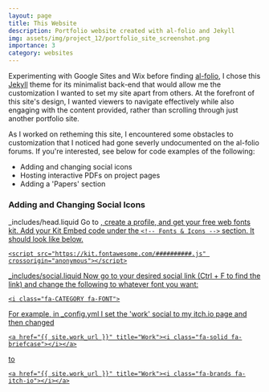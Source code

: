 ```yaml
---
layout: page
title: This Website
description: Portfolio website created with al-folio and Jekyll
img: assets/img/project_12/portfolio_site_screenshot.png
importance: 3
category: websites
---
```


Experimenting with Google Sites and Wix before finding <a href="https://github.com/alshedivat/al-folio">al-folio</a>, I chose this <a href="https://jekyllrb.com/">Jekyll</a> theme for its minimalist back-end that would allow me the customization I wanted to set my site apart from others. At the forefront of this site's design, I wanted viewers to navigate effectively while also engaging with the content provided, rather than scrolling through just another portfolio site.

As I worked on retheming this site, I encountered some obstacles to customization that I noticed had gone severly undocumented on the al-folio forums. If you're interested, see below for code examples of the following:
<ul>
<li> Adding and changing social icons </li>
<li> Hosting interactive PDFs on project pages </li>
<li> Adding a 'Papers' section </li>
</ul>

<h3>Adding and Changing Social Icons</h3>

_includes/head.liquid
Go to <a href="https://fontawesome.com/">, create a profile, and get your free web fonts kit.
Add your Kit Embed code under the ```<!-- Fonts & Icons -->``` section. It should look like below.
```
<script src="https://kit.fontawesome.com/##########.js" crossorigin="anonymous"></script>
```

_includes/social.liquid
Now go to your desired social link (Ctrl + F to find the link) and change the following to whatever font you want:
```
<i class="fa-CATEGORY fa-FONT">
```
For example, in _config.yml I set the 'work' social to my itch.io page and then changed
```
<a href="{{ site.work_url }}" title="Work"><i class="fa-solid fa-briefcase"></i></a>
```
to
```
<a href="{{ site.work_url }}" title="Work"><i class="fa-brands fa-itch-io"></i></a>
```
